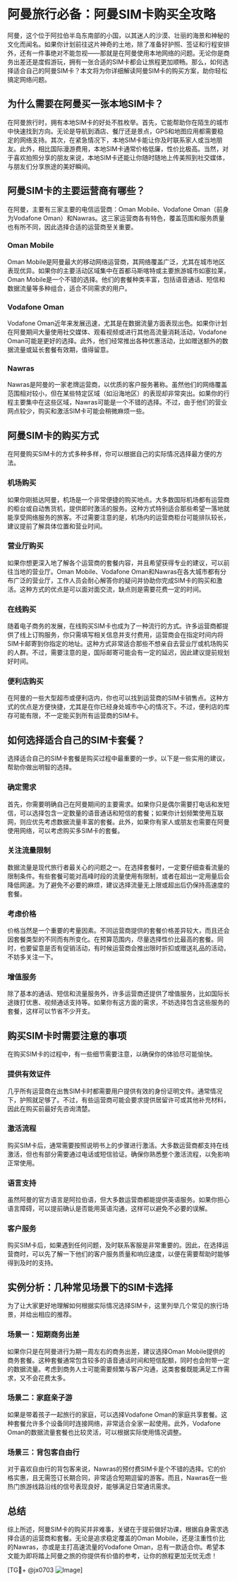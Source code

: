 # 阿曼旅行必备：阿曼SIM卡购买全攻略

阿曼，这个位于阿拉伯半岛东南部的小国，以其迷人的沙漠、壮丽的海景和神秘的文化而闻名。如果你计划前往这片神奇的土地，除了准备好护照、签证和行程安排外，还有一件事绝对不能忽视——那就是在阿曼使用本地网络的问题。无论你是商务出差还是度假游玩，拥有一张合适的SIM卡都会让旅程更加顺畅。那么，如何选择适合自己的阿曼SIM卡？本文将为你详细解读阿曼SIM卡的购买方案，助你轻松搞定网络问题。

## 为什么需要在阿曼买一张本地SIM卡？

在阿曼旅行时，拥有本地SIM卡的好处不胜枚举。首先，它能帮助你在陌生的城市中快速找到方向。无论是导航到酒店、餐厅还是景点，GPS和地图应用都需要稳定的网络支持。其次，在紧急情况下，本地SIM卡能让你及时联系家人或当地朋友。此外，相比国际漫游费用，本地SIM卡通常价格低廉，性价比极高。当然，对于喜欢拍照分享的朋友来说，本地SIM卡还能让你随时随地上传美照到社交媒体，与朋友们分享旅途的美好瞬间。

## 阿曼SIM卡的主要运营商有哪些？

在阿曼，主要有三家主要的电信运营商：Oman Mobile、Vodafone Oman（前身为Vodafone Oman）和Nawras。这三家运营商各有特色，覆盖范围和服务质量也有所不同，因此选择合适的运营商至关重要。

### Oman Mobile
Oman Mobile是阿曼最大的移动网络运营商，其网络覆盖广泛，尤其在城市地区表现优异。如果你的主要活动区域集中在首都马斯喀特或主要旅游城市如塞拉莱，Oman Mobile是一个不错的选择。他们的套餐种类丰富，包括语音通话、短信和数据流量等多种组合，适合不同需求的用户。

### Vodafone Oman
Vodafone Oman近年来发展迅速，尤其是在数据流量方面表现出色。如果你计划在阿曼期间大量使用社交媒体、观看视频或进行其他高流量消耗活动，Vodafone Oman可能是更好的选择。此外，他们经常推出各种优惠活动，比如赠送额外的数据流量或延长套餐有效期，值得留意。

### Nawras
Nawras是阿曼的一家老牌运营商，以优质的客户服务著称。虽然他们的网络覆盖范围相对较小，但在某些特定区域（如沿海地区）的表现却非常突出。如果你的行程主要集中在这些区域，Nawras可能是一个不错的选择。不过，由于他们的营业网点较少，购买和激活SIM卡可能会稍微麻烦一些。

## 阿曼SIM卡的购买方式

在阿曼购买SIM卡的方式多种多样，你可以根据自己的实际情况选择最方便的方法。

### 机场购买
如果你刚抵达阿曼，机场是一个非常便捷的购买地点。大多数国际机场都有运营商的柜台或自动售货机，提供即时激活的服务。这种方式特别适合那些希望一落地就能享受网络服务的旅客。不过需要注意的是，机场内的运营商柜台可能排队较长，建议提前了解具体位置和营业时间。

### 营业厅购买
如果你想更深入地了解各个运营商的套餐内容，并且希望获得专业的建议，可以前往当地的营业厅。Oman Mobile、Vodafone Oman和Nawras在各大城市都有分布广泛的营业厅，工作人员会耐心解答你的疑问并协助你完成SIM卡的购买和激活。这种方式的优点是可以面对面交流，缺点则是需要花费一定的时间。

### 在线购买
随着电子商务的发展，在线购买SIM卡也成为了一种流行的方式。许多运营商都提供了线上订购服务，你只需填写相关信息并支付费用，运营商会在指定时间内将SIM卡邮寄到你指定的地址。这种方式非常适合那些不想亲自去营业厅或机场购买的人群。不过，需要注意的是，国际邮寄可能会有一定的延迟，因此建议提前规划好时间。

### 便利店购买
在阿曼的一些大型超市或便利店内，你也可以找到运营商的SIM卡销售点。这种方式的优点是方便快捷，尤其是在你已经身处城市中心的情况下。不过，便利店的库存可能有限，不一定能买到所有运营商的SIM卡。

## 如何选择适合自己的SIM卡套餐？

选择适合自己的SIM卡套餐是购买过程中最重要的一步。以下是一些实用的建议，帮助你做出明智的选择。

### 确定需求
首先，你需要明确自己在阿曼期间的主要需求。如果你只是偶尔需要打电话和发短信，可以选择包含一定数量的语音通话和短信的套餐；如果你计划频繁使用互联网，则应优先考虑数据流量丰富的套餐。此外，如果你有家人或朋友也需要在阿曼使用网络，可以考虑购买多SIM卡的套餐。

### 关注流量限制
数据流量是现代旅行者最关心的问题之一。在选择套餐时，一定要仔细查看流量的限制条件。有些套餐可能对高峰时段的流量使用有限制，或者在超出一定用量后会降低网速。为了避免不必要的麻烦，建议选择流量无上限或超出后仍保持高速度的套餐。

### 考虑价格
价格当然是一个重要的考量因素。不同运营商提供的套餐价格差异较大，而且还会因套餐类型的不同而有所变化。在预算范围内，尽量选择性价比最高的套餐。同时，也要留意是否有促销活动，有时候运营商会推出限时折扣或赠送礼品的活动，不妨多关注一下。

### 增值服务
除了基本的通话、短信和流量服务外，许多运营商还提供了增值服务，比如国际长途拨打优惠、视频通话支持等。如果你有这方面的需求，不妨选择包含这些服务的套餐，这样可以节省不少开支。

## 购买SIM卡时需要注意的事项

在购买SIM卡的过程中，有一些细节需要注意，以确保你的体验尽可能愉快。

### 提供有效证件
几乎所有运营商在出售SIM卡时都需要用户提供有效的身份证明文件。通常情况下，护照就足够了。不过，有些运营商可能会要求提供居留许可或其他补充材料，因此在购买前最好先咨询清楚。

### 激活流程
购买SIM卡后，通常需要按照说明书上的步骤进行激活。大多数运营商都支持在线激活，但也有部分需要通过电话或短信验证。确保你熟悉整个激活流程，以免影响正常使用。

### 语言支持
虽然阿曼的官方语言是阿拉伯语，但大多数运营商都能提供英语服务。如果你担心语言障碍，可以提前确认是否能用英语沟通，这样可以避免不必要的误解。

### 客户服务
购买SIM卡后，如果遇到任何问题，及时联系客服是非常重要的。因此，在选择运营商时，可以先了解一下他们的客户服务质量和响应速度，以便在需要帮助时能够得到及时的支持。

## 实例分析：几种常见场景下的SIM卡选择

为了让大家更好地理解如何根据实际情况选择SIM卡，这里列举几个常见的旅行场景，并给出相应的推荐。

### 场景一：短期商务出差
如果你只是在阿曼进行为期一周左右的商务出差，建议选择Oman Mobile提供的商务套餐。这种套餐通常包含较多的语音通话时间和短信配额，同时也会附带一定的数据流量。考虑到商务人士可能需要频繁与客户沟通，这类套餐既能满足工作需求，又不会花费太多。

### 场景二：家庭亲子游
如果是带着孩子一起旅行的家庭，可以选择Vodafone Oman的家庭共享套餐。这种套餐允许多个设备同时连接网络，非常适合全家一起使用。此外，Vodafone Oman的数据流量套餐也比较灵活，可以根据实际使用情况调整。

### 场景三：背包客自由行
对于喜欢自由行的背包客来说，Nawras的预付费SIM卡是个不错的选择。它的价格实惠，且无需签订长期合同，非常适合短期逗留的游客。而且，Nawras在一些热门旅游线路沿线的信号表现良好，能够满足日常通讯需求。

## 总结

综上所述，阿曼SIM卡的购买并非难事，关键在于提前做好功课，根据自身需求选择合适的运营商和套餐。无论是追求稳定覆盖的Oman Mobile，还是注重性价比的Nawras，亦或是主打高速流量的Vodafone Oman，总有一款适合你。希望本文能为即将踏上阿曼之旅的你提供有价值的参考，让你的旅程更加无忧无虑！

[TG💪+ @jx0703 ![Image](https://github.com/user-attachments/assets/dbca1d08-cadb-493c-b0ec-ad6f7a83f270)]